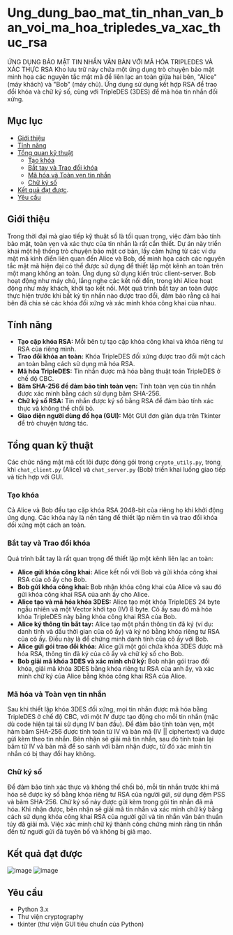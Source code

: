 # Ung_dung_bao_mat_tin_nhan_van_ban_voi_ma_hoa_tripledes_va_xac_thuc_rsa
ỨNG DỤNG BẢO MẬT TIN NHẮN VĂN BẢN VỚI  MÃ HÓA TRIPLEDES VÀ XÁC THỰC RSA
Kho lưu trữ này chứa một ứng dụng trò chuyện bảo mật minh họa các nguyên tắc mật mã để liên lạc an toàn giữa hai bên, "Alice" (máy khách) và "Bob" (máy chủ). Ứng dụng sử dụng kết hợp RSA để trao đổi khóa và chữ ký số, cùng với TripleDES (3DES) để mã hóa tin nhắn đối xứng.

## Mục lục
- [Giới thiệu](#giới-thiệu)
- [Tính năng](#tính-năng)
- [Tổng quan kỹ thuật](#tổng-quan-kỹ-thuật)
  - [Tạo khóa](#tạo-khóa)
  - [Bắt tay và Trao đổi khóa](#bắt-tay-và-trao-đổi-khóa)
  - [Mã hóa và Toàn vẹn tin nhắn](#mã-hóa-và-toàn-vẹn-tin-nhắn)
  - [Chữ ký số](#chữ-ký-số)
- [Kết quả đạt được](#kết-quả-đạt-được).
- [Yêu cầu](#yêu-cầu)

## Giới thiệu
Trong thời đại mà giao tiếp kỹ thuật số là tối quan trọng, việc đảm bảo tính bảo mật, toàn vẹn và xác thực của tin nhắn là rất cần thiết. Dự án này triển khai một hệ thống trò chuyện bảo mật cơ bản, lấy cảm hứng từ các ví dụ mật mã kinh điển liên quan đến Alice và Bob, để minh họa cách các nguyên tắc mật mã hiện đại có thể được sử dụng để thiết lập một kênh an toàn trên một mạng không an toàn.
Ứng dụng sử dụng kiến trúc client-server. Bob hoạt động như máy chủ, lắng nghe các kết nối đến, trong khi Alice hoạt động như máy khách, khởi tạo kết nối. Một quá trình bắt tay an toàn được thực hiện trước khi bất kỳ tin nhắn nào được trao đổi, đảm bảo rằng cả hai bên đã chia sẻ các khóa đối xứng và xác minh khóa công khai của nhau.

## Tính năng
* **Tạo cặp khóa RSA:** Mỗi bên tự tạo cặp khóa công khai và khóa riêng tư RSA của riêng mình.
* **Trao đổi khóa an toàn:** Khóa TripleDES đối xứng được trao đổi một cách an toàn bằng cách sử dụng mã hóa RSA.
* **Mã hóa TripleDES:** Tin nhắn được mã hóa bằng thuật toán TripleDES ở chế độ CBC.
* **Băm SHA-256 để đảm bảo tính toàn vẹn:** Tính toàn vẹn của tin nhắn được xác minh bằng cách sử dụng băm SHA-256.
* **Chữ ký số RSA:** Tin nhắn được ký số bằng RSA để đảm bảo tính xác thực và không thể chối bỏ.
* **Giao diện người dùng đồ họa (GUI):** Một GUI đơn giản dựa trên Tkinter để trò chuyện tương tác.

## Tổng quan kỹ thuật
Các chức năng mật mã cốt lõi được đóng gói trong `crypto_utils.py`, trong khi `chat_client.py` (Alice) và `chat_server.py` (Bob) triển khai luồng giao tiếp và tích hợp với GUI.

### Tạo khóa
Cả Alice và Bob đều tạo cặp khóa RSA 2048-bit của riêng họ khi khởi động ứng dụng. Các khóa này là nền tảng để thiết lập niềm tin và trao đổi khóa đối xứng một cách an toàn.

### Bắt tay và Trao đổi khóa
Quá trình bắt tay là rất quan trọng để thiết lập một kênh liên lạc an toàn:
* **Alice gửi khóa công khai:** Alice kết nối với Bob và gửi khóa công khai RSA của cô ấy cho Bob.
* **Bob gửi khóa công khai:** Bob nhận khóa công khai của Alice và sau đó gửi khóa công khai RSA của anh ấy cho Alice.
* **Alice tạo và mã hóa khóa 3DES:** Alice tạo một khóa TripleDES 24 byte ngẫu nhiên và một Vector khởi tạo (IV) 8 byte. Cô ấy sau đó mã hóa khóa TripleDES này bằng khóa công khai RSA của Bob.
* **Alice ký thông tin bắt tay:** Alice tạo một phần thông tin đã ký (ví dụ: danh tính và dấu thời gian của cô ấy) và ký nó bằng khóa riêng tư RSA của cô ấy. Điều này là để chứng minh danh tính của cô ấy với Bob.
* **Alice gửi gói trao đổi khóa:** Alice gửi một gói chứa khóa 3DES được mã hóa RSA, thông tin đã ký của cô ấy và chữ ký số cho Bob.
* **Bob giải mã khóa 3DES và xác minh chữ ký:** Bob nhận gói trao đổi khóa, giải mã khóa 3DES bằng khóa riêng tư RSA của anh ấy, và xác minh chữ ký của Alice bằng khóa công khai RSA của Alice.

### Mã hóa và Toàn vẹn tin nhắn
Sau khi thiết lập khóa 3DES đối xứng, mọi tin nhắn được mã hóa bằng TripleDES ở chế độ CBC, với một IV được tạo động cho mỗi tin nhắn (mặc dù code hiện tại tái sử dụng IV ban đầu). Để đảm bảo tính toàn vẹn, một hàm băm SHA-256 được tính toán từ IV và bản mã (IV || ciphertext) và được gửi kèm theo tin nhắn. Bên nhận sẽ giải mã tin nhắn, sau đó tính toán lại băm từ IV và bản mã để so sánh với băm nhận được, từ đó xác minh tin nhắn có bị thay đổi hay không.

### Chữ ký số
Để đảm bảo tính xác thực và không thể chối bỏ, mỗi tin nhắn trước khi mã hóa sẽ được ký số bằng khóa riêng tư RSA của người gửi, sử dụng đệm PSS và băm SHA-256. Chữ ký số này được gửi kèm trong gói tin nhắn đã mã hóa. Khi nhận được, bên nhận sẽ giải mã tin nhắn và xác minh chữ ký bằng cách sử dụng khóa công khai RSA của người gửi và tin nhắn văn bản thuần túy đã giải mã. Việc xác minh chữ ký thành công chứng minh rằng tin nhắn đến từ người gửi đã tuyên bố và không bị giả mạo.

## Kết quả đạt được
![image](https://github.com/user-attachments/assets/19da9ca6-3b98-4a11-b5d6-b1dda93348dd)
![image](https://github.com/user-attachments/assets/ee40d2a2-77b0-460c-98cd-4f868a974472)


## Yêu cầu
- Python 3.x
- Thư viện cryptography
- tkinter (thư viện GUI tiêu chuẩn của Python)

